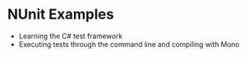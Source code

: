 NUnit Examples
==============

- Learning the C# test framework
- Executing tests through the command line and compiling with Mono
